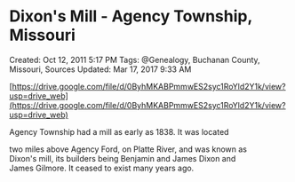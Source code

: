 # Dixon's Mill - Agency Township, Missouri

Created: Oct 12, 2011 5:17 PM
Tags: @Genealogy, Buchanan County, Missouri, Sources
Updated: Mar 17, 2017 9:33 AM

[https://drive.google.com/file/d/0ByhMKABPmmwES2syc1RoYld2Y1k/view?usp=drive_web](https://drive.google.com/file/d/0ByhMKABPmmwES2syc1RoYld2Y1k/view?usp=drive_web)

Agency Township had a mill as early as 1838. It was located

two miles above Agency Ford, on Platte River, and was known as
Dixon's mill, its builders being Benjamin and James Dixon and
James Gilmore. It ceased to exist many years ago.